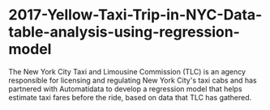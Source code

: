 # 2017-Yellow-Taxi-Trip-in-NYC-Data-table-analysis-using-regression-model
The New York City Taxi and Limousine Commission (TLC) is an agency responsible for licensing and regulating New York City's taxi cabs and has partnered with Automatidata to develop a regression model that helps estimate taxi fares before the ride, based on data that TLC has gathered. 
